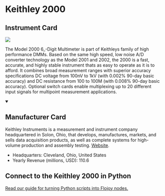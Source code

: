 
# Keithley 2000

## Instrument Card

<img src="https://v5.airtableusercontent.com/v1/19/19/1691539200000/nkCPoNqjxGBc8aVBZoU8qQ/wV5KiwpXfR21toRcSyj6S5FIpWQN9F-TpnzO76WQlSBhDE7kMxdX2cnDyKnP_VB_lqpAHT4cypwHiEJDJ7O7pw4Yb30rcaViw-S2JOdcdJo/a3OlI9Zc4NrtJF550DjCxC8Az0qyuFTatBxQnMmGxsc"/>
<p>The Model 2000 6_-Digit Multimeter is part of Keithleys family of high performance DMMs. Based on the same high speed, low noise A/D converter technology as the Model 2001 and 2002, the 2000 is a fast, accurate, and highly stable instrument thats as easy to operate as it is to afford. It combines broad measurement ranges with superior accuracy specifications DC voltage from 100nV to 1kV (with 0.002% 90-day basic accuracy) and DC resistance from 100 to 100M (with 0.008% 90-day basic accuracy). Optional switch cards enable multiplexing up to 20 different input signals for multipoint measurement applications.</p>

<details open>
<summary><h2>Manufacturer Card</h2></summary>

Keithley Instruments is a measurement and instrument company headquartered in Solon, Ohio, that develops, manufactures, markets, and sells data acquisition products, as well as complete systems for high-volume production and assembly testing. <a href="https://www.tek.com/en">Website</a>.

<ul>
  <li>Headquarters: Cleveland, Ohio, United States</li>
  <li>Yearly Revenue (millions, USD): 110.6</li>
</ul>
</details>

## Connect to the Keithley 2000 in Python

[Read our guide for turning Python scripts into Flojoy nodes.](https://docs.flojoy.ai/custom-nodes/creating-custom-node/)


